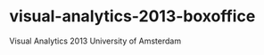 visual-analytics-2013-boxoffice
===============================

Visual Analytics 2013 University of Amsterdam
